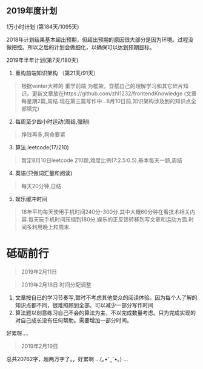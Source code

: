 ## 2019年度计划

1万小时计划 (第184天/1095天)

2018年计划结果基本超出预期，但超出预期的原因很大部分是因为环境。过程没做把控。所以之后的计划会做细化，以确保可以达到预期目标。

2019年半年计划(第7天/180天)

1. 重构前端知识架构 （第21天/91天）

>   根据winter大神的 重学前端 为框架，穿插自己的理解学习和其它碎片知识。更新文章放在https://github.com/zhl1232/frontendKnowledge (文章每星期2篇,周结.现在第三篇写作中...8月10日前,知识架构涉及到的知识点全部填完)

2. 每周至少四小时运动(周结,强制)

> 挣钱再多,狗命要紧

3. 算法.leetcode(17/210)

> 暂定8月10日leetcode 210题,难度比例(7:2.5:0.5),基本每天一题,周结

4. 英语(只做词汇量和阅读)

> 每天20分钟,日结.

5. 娱乐缓冲时间

> 18年平均每天使用手机时间240分-300分.其中大概60分钟在看技术相关内容.每天玩手机时间压缩到180分,娱乐的正反馈转移到写文章和运动方面.时间多利用晚上和周末.

# 砥砺前行
> 2019年2月11日


> 2019年2月18日
时间分配调整
1. 文章按自已的学习节奏写,暂时不考虑其他受众的阅读体验。因为每个人了解的知识点都不同，很难照顾到全部。可以减少一部分写作时间
2. 算法题以刻意练习自己不会的算法为主，不以完成数量考虑。只为完成实现的对自己成长没有任何帮助。需要增加一部分时间。

好累呀....

> 2019年2月19日

总共20762字，超两万字了。。好累啊  ...(｡•ˇ‸ˇ•｡) ...